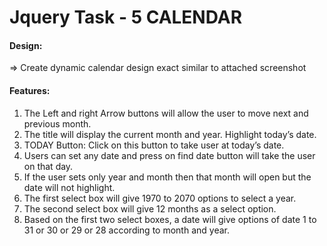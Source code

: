 # Jquery Task - 5  CALENDAR
#### Design:
=> Create dynamic calendar design exact similar to attached screenshot
#### Features:
1) The Left and right Arrow buttons will allow the user to move next and previous month.
2) The title will display the current month and year.
Highlight today’s date.
3) TODAY Button: Click on this button to take user at today’s date.
4) Users can set any date and press on find date button will take the user on that day.
5) If the user sets only year and month then that month will open but the date will not highlight.
6) The first select box will give 1970 to 2070 options to select a year.
7) The second select box will give 12 months as a select option.
8) Based on the first two select boxes, a date will give options of date 1 to 31 or 30 or 29 or 28 according to month and year.
#

